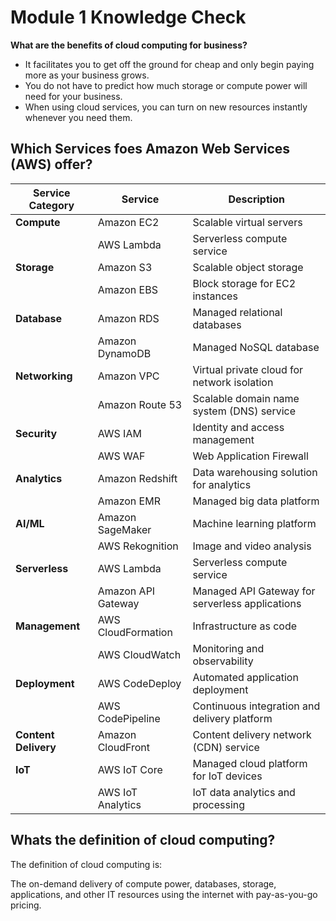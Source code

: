 # Module 1 Knowledge Check

**What are the benefits of cloud computing for business?**<br>

* It facilitates you to get off the ground for cheap and only begin paying more as your business grows.
* You do not have to predict how much storage or compute power will need for your business.
* When using cloud services, you can turn on new resources instantly whenever you need them.

## Which Services foes Amazon Web Services (AWS) offer?

| Service Category  | Service          | Description                                                                                       |
|-------------------|------------------|---------------------------------------------------------------------------------------------------|
| **Compute**       | Amazon EC2       | Scalable virtual servers                                                                           |
|                   | AWS Lambda       | Serverless compute service                                                                         |
| **Storage**       | Amazon S3        | Scalable object storage                                                                            |
|                   | Amazon EBS       | Block storage for EC2 instances                                                                    |
| **Database**      | Amazon RDS       | Managed relational databases                                                                       |
|                   | Amazon DynamoDB  | Managed NoSQL database                                                                             |
| **Networking**    | Amazon VPC       | Virtual private cloud for network isolation                                                        |
|                   | Amazon Route 53  | Scalable domain name system (DNS) service                                                          |
| **Security**      | AWS IAM          | Identity and access management                                                                    |
|                   | AWS WAF          | Web Application Firewall                                                                          |
| **Analytics**     | Amazon Redshift  | Data warehousing solution for analytics                                                           |
|                   | Amazon EMR       | Managed big data platform                                                                          |
| **AI/ML**         | Amazon SageMaker | Machine learning platform                                                                          |
|                   | AWS Rekognition  | Image and video analysis                                                                           |
| **Serverless**    | AWS Lambda       | Serverless compute service                                                                         |
|                   | Amazon API Gateway | Managed API Gateway for serverless applications                                                    |
| **Management**    | AWS CloudFormation | Infrastructure as code                                                                            |
|                   | AWS CloudWatch   | Monitoring and observability                                                                      |
| **Deployment**    | AWS CodeDeploy   | Automated application deployment                                                                  |
|                   | AWS CodePipeline | Continuous integration and delivery platform                                                      |
| **Content Delivery** | Amazon CloudFront | Content delivery network (CDN) service                                                            |
| **IoT**           | AWS IoT Core     | Managed cloud platform for IoT devices                                                            |
|                   | AWS IoT Analytics | IoT data analytics and processing                                                                  |

## Whats the definition of cloud computing?

The definition of cloud computing is:

The on-demand delivery of compute power, databases, storage, applications, and other IT resources using the internet with pay-as-you-go pricing.